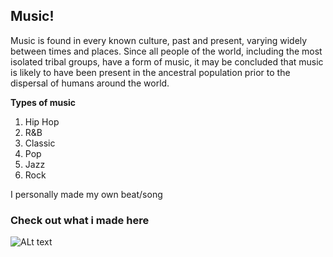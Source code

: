 ## Music!

Music is found in every known culture, past and present, varying widely between times and places. Since all people of the world, including the most isolated tribal groups, have a form of music, it may be concluded that music is likely to have been present in the ancestral population prior to the dispersal of humans around the world.  

**Types of music**
1. Hip Hop
2. R&B
3. Classic
4. Pop
5. Jazz
6. Rock  

I personally made my own beat/song   

### Check out what i made here  
   ![ALt text](file:///Users/alexanderandria/Desktop/Screen%20Shot%202020-02-15%20at%207.16.22%20PM.png)